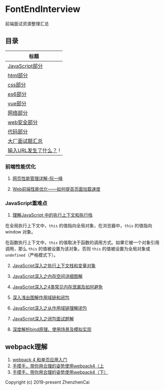 # FontEndInterview
前端面试资源整理汇总

## 目录

| 标题 |
| ------ |
| [JavaScript部分](JavaScript.md) |
| [html部分](html.md) |
| [css部分](css.md) |
| [es6部分](es6.md) |
| [vue部分](vue.md) |
| [网络部分](network.md) |
| [web安全部分](webSecurity.md) |
| [代码部分](code.md) |
| [大厂面试题汇总](realInterviwe.md) |
| [输入URL发生了什么？](inputUrl.rst) !


### 前端性能优化

1. [网页性能管理详解-阮一峰](http://www.ruanyifeng.com/blog/2015/09/web-page-performance-in-depth.html)

2. [Web前端性能优化——如何提高页面加载速度](https://www.cnblogs.com/MarcoHan/p/5295398.html)

### JavaScript重难点

1. [理解JavaScript 中的执行上下文和执行栈](impJS/understanding-execution-context-and-execution-stack-in-javascript.md)

在全局执行上下文中，`this` 的值指向全局对象，在浏览器中，`this` 的值指向 window 对象。

在函数执行上下文中，`this` 的值取决于函数的调用方式。如果它被一个对象引用调用，那么 `this` 的值被设置为该对象，否则 `this` 的值被设置为全局对象或 `undefined`（严格模式下）。

2. [JavaScript深入之执行上下文栈和变量对象](https://github.com/yygmind/blog/issues/13)

3. [JavaScript深入之内存空间详细图解](https://github.com/yygmind/blog/issues/14)

4. [JavaScript深入之4类常见内存泄漏及如何避免](https://github.com/yygmind/blog/issues/16)

5. [深入浅出图解作用域链和闭包](https://github.com/yygmind/blog/issues/17)

6. [JavaScript深入之从作用域链理解闭包](https://github.com/yygmind/blog/issues/18)

7. [JavaScript深入之闭包面试题解](https://github.com/yygmind/blog/issues/19)

8. [深度解析bind原理、使用场景及模拟实现](https://github.com/yygmind/blog/issues/23)

## webpack理解

1. [webpack 4 和单页应用入门](https://github.com/wallstreetcn/webpack-and-spa-guide)
2. [手摸手，带你用合理的姿势使用webpack4（上](https://juejin.im/post/5b56909a518825195f499806)
3. [手摸手，带你用合理的姿势使用webpack4（下）](https://juejin.im/post/5b5d6d6f6fb9a04fea58aabc)

Copyright (c) 2019-present ZhenzhenCai
